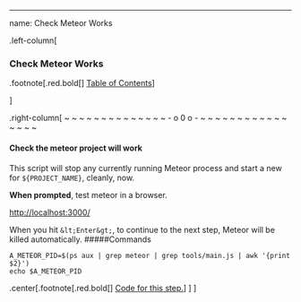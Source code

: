 ---
name: Check Meteor Works

.left-column[
  ### Check Meteor Works
.footnote[.red.bold[] [Table of Contents](./)] 
<!-- H -->]
.right-column[
~ ~ ~ ~ ~ ~ ~ ~ ~ ~ ~ ~ ~ ~ - o 0 o - ~ ~ ~ ~ ~ ~ ~ ~ ~ ~ ~ ~ ~ ~ ~ ~

#### Check the meteor project will work

This script will stop any currently running Meteor process and start a new for ```${PROJECT_NAME}```, cleanly, now.

**When prompted**, test meteor in a browser.

<a href='http://localhost:3000/' target='_blank'>http://localhost:3000/</a>

When you hit ```&lt;Enter&gt;```, to continue to the next step, Meteor will be killed automatically.
#####Commands
```terminal
A_METEOR_PID=$(ps aux | grep meteor | grep tools/main.js | awk '{print $2}')
echo $A_METEOR_PID
```

<!-- Code for this begins at line #120 -->
<!-- B -->
.center[.footnote[.red.bold[] <a href="https://github.com/martinhbramwell/Meteor-CI-Tutorial/blob/master/Part02_VersionControlInTheCloud.sh#L120" target="_blank">Code for this step.</a>] ]
]
